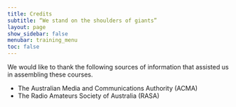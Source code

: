 ```yaml
---
title: Credits
subtitle: “We stand on the shoulders of giants”
layout: page
show_sidebar: false
menubar: training_menu
toc: false
---
```


We would like to thank the following sources of information that assisted us in assembling these courses.

- The Australian Media and Communications Authority (ACMA)
- The Radio Amateurs Society of Australia (RASA)
 